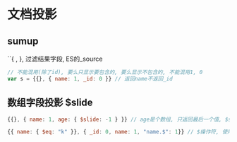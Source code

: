 # 文档投影

## sumup

``{ <query>, <projection> }, 过滤结果字段, ES的_source

```js
// 不能混用(除了id), 要么只显示要包含的, 要么显示不包含的, 不能混用1, 0
var s = {{}, { name: 1, _id: 0 }} // 返回name不返回_id

```

## 数组字段投影 $slide

```js
{{}, { name: 1, age: { $slide: -1 } }} // age是个数组, 只返回最后一个值, $slide: [1, -1] 第一个和最后一个

{{ name: { $eq: "k" }}, { _id: 0, name: 1, "name.$": 1}} // $操作符, 使用第一个筛选条件过滤
```







